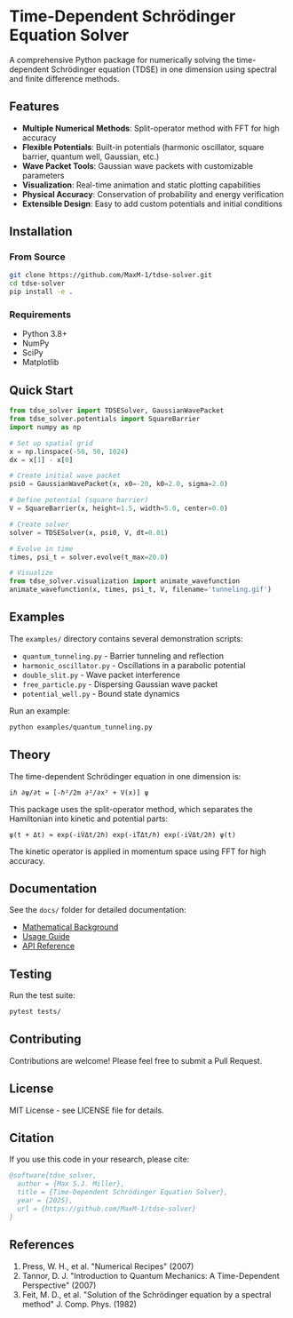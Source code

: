 # Time-Dependent Schrödinger Equation Solver

A comprehensive Python package for numerically solving the time-dependent Schrödinger equation (TDSE) in one dimension using spectral and finite difference methods.

## Features

- **Multiple Numerical Methods**: Split-operator method with FFT for high accuracy
- **Flexible Potentials**: Built-in potentials (harmonic oscillator, square barrier, quantum well, Gaussian, etc.)
- **Wave Packet Tools**: Gaussian wave packets with customizable parameters
- **Visualization**: Real-time animation and static plotting capabilities
- **Physical Accuracy**: Conservation of probability and energy verification
- **Extensible Design**: Easy to add custom potentials and initial conditions

## Installation

### From Source

```bash
git clone https://github.com/MaxM-1/tdse-solver.git
cd tdse-solver
pip install -e .
```

### Requirements

- Python 3.8+
- NumPy
- SciPy
- Matplotlib

## Quick Start

```python
from tdse_solver import TDSESolver, GaussianWavePacket
from tdse_solver.potentials import SquareBarrier
import numpy as np

# Set up spatial grid
x = np.linspace(-50, 50, 1024)
dx = x[1] - x[0]

# Create initial wave packet
psi0 = GaussianWavePacket(x, x0=-20, k0=2.0, sigma=2.0)

# Define potential (square barrier)
V = SquareBarrier(x, height=1.5, width=5.0, center=0.0)

# Create solver
solver = TDSESolver(x, psi0, V, dt=0.01)

# Evolve in time
times, psi_t = solver.evolve(t_max=20.0)

# Visualize
from tdse_solver.visualization import animate_wavefunction
animate_wavefunction(x, times, psi_t, V, filename='tunneling.gif')
```

## Examples

The `examples/` directory contains several demonstration scripts:

- `quantum_tunneling.py` - Barrier tunneling and reflection
- `harmonic_oscillator.py` - Oscillations in a parabolic potential
- `double_slit.py` - Wave packet interference
- `free_particle.py` - Dispersing Gaussian wave packet
- `potential_well.py` - Bound state dynamics

Run an example:
```bash
python examples/quantum_tunneling.py
```

## Theory

The time-dependent Schrödinger equation in one dimension is:

```
iℏ ∂ψ/∂t = [-ℏ²/2m ∂²/∂x² + V(x)] ψ
```

This package uses the split-operator method, which separates the Hamiltonian into kinetic and potential parts:

```
ψ(t + Δt) ≈ exp(-iV̂Δt/2ℏ) exp(-iT̂Δt/ℏ) exp(-iV̂Δt/2ℏ) ψ(t)
```

The kinetic operator is applied in momentum space using FFT for high accuracy.

## Documentation

See the `docs/` folder for detailed documentation:
- [Mathematical Background](docs/theory.md)
- [Usage Guide](docs/usage.md)
- [API Reference](docs/api.md)

## Testing

Run the test suite:
```bash
pytest tests/
```

## Contributing

Contributions are welcome! Please feel free to submit a Pull Request.

## License

MIT License - see LICENSE file for details.

## Citation

If you use this code in your research, please cite:

```bibtex
@software{tdse_solver,
  author = {Max S.J. Miller},
  title = {Time-Dependent Schrödinger Equation Solver},
  year = {2025},
  url = {https://github.com/MaxM-1/tdse-solver}
}
```

## References

1. Press, W. H., et al. "Numerical Recipes" (2007)
2. Tannor, D. J. "Introduction to Quantum Mechanics: A Time-Dependent Perspective" (2007)
3. Feit, M. D., et al. "Solution of the Schrödinger equation by a spectral method" J. Comp. Phys. (1982)
